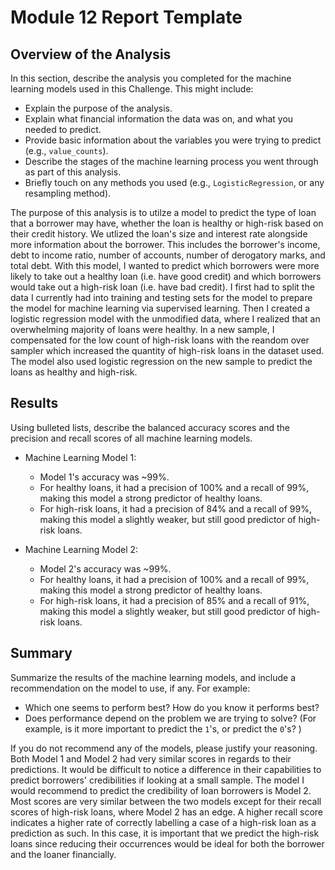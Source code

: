  # Module 12 Report Template

## Overview of the Analysis

In this section, describe the analysis you completed for the machine learning models used in this Challenge. This might include:

* Explain the purpose of the analysis.
* Explain what financial information the data was on, and what you needed to predict.
* Provide basic information about the variables you were trying to predict (e.g., `value_counts`).
* Describe the stages of the machine learning process you went through as part of this analysis.
* Briefly touch on any methods you used (e.g., `LogisticRegression`, or any resampling method).

The purpose of this analysis is to utilze a model to predict the type of loan that a borrower may have, whether the loan is healthy or high-risk based on their credit history. We utlized the loan's size and interest rate alongside more information about the borrower. This includes the borrower's income, debt to income ratio, number of accounts, number of derogatory marks, and total debt. With this model, I wanted to predict which borrowers were more likely to take out a healthy loan (i.e. have good credit) and which borrowers would take out a high-risk loan (i.e. have bad credit). I first had to split the data I currently had into training and testing sets for the model to prepare the model for machine learning via supervised learning. Then I created a logistic regression model with the unmodified data, where I realized that an overwhelming majority of loans were healthy. In a new sample, I compensated for the low count of high-risk loans with the reandom over sampler which increased the quantity of high-risk loans in the dataset used. The model also used logistic regression on the new sample to predict the loans as healthy and high-risk.

## Results

Using bulleted lists, describe the balanced accuracy scores and the precision and recall scores of all machine learning models.

* Machine Learning Model 1:
  * Model 1's accuracy was ~99%. 
  * For healthy loans, it had a precision of 100% and a recall of 99%, making this model a strong predictor of healthy loans. 
  * For high-risk loans, it had a precision of 84% and a recall of 99%, making this model a slightly weaker, but still good predictor of high-risk loans.



* Machine Learning Model 2:
  * Model 2's accuracy was ~99%. 
  * For healthy loans, it had a precision of 100% and a recall of 99%, making this model a strong predictor of healthy loans. 
  * For high-risk loans, it had a precision of 85% and a recall of 91%, making this model a slightly weaker, but still good predictor of high-risk loans.

## Summary

Summarize the results of the machine learning models, and include a recommendation on the model to use, if any. For example:
* Which one seems to perform best? How do you know it performs best?
* Does performance depend on the problem we are trying to solve? (For example, is it more important to predict the `1`'s, or predict the `0`'s? )

If you do not recommend any of the models, please justify your reasoning.
Both Model 1 and Model 2 had very similar scores in regards to their predictions. It would be difficult to notice a difference in their capabilities to predict borrowers' credibilities if looking at a small sample.
The model I would recommend to predict the credibility of loan borrowers is Model 2. Most scores are very similar between the two models except for their recall scores of high-risk loans, where Model 2 has an edge. A higher recall score indicates a higher rate of correctly labelling a case of a high-risk loan as a prediction as such. In this case, it is important that we predict the high-risk loans since reducing their occurrences would be ideal for both the borrower and the loaner financially.
